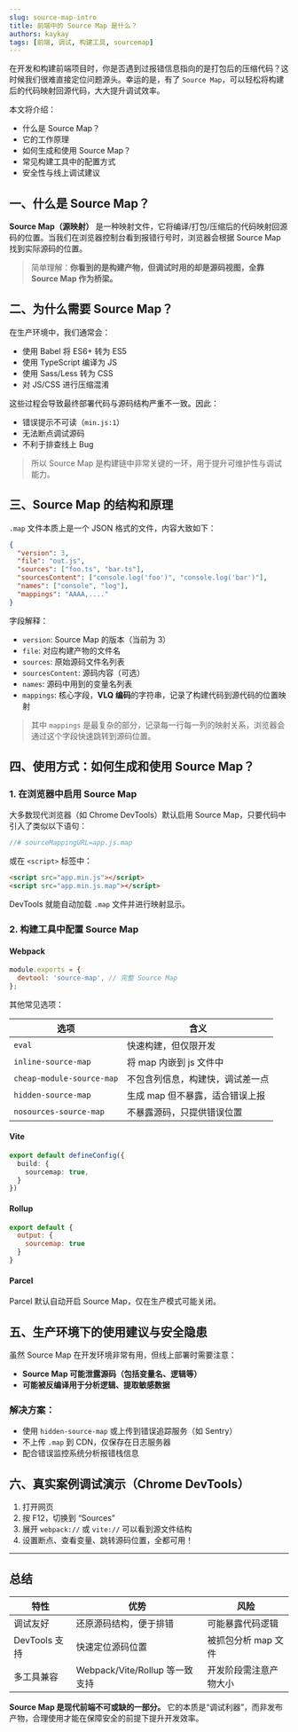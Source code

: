 ```yaml
---
slug: source-map-intro
title: 前端中的 Source Map 是什么？
authors: kaykay
tags: [前端, 调试, 构建工具, sourcemap]
---
```


在开发和构建前端项目时，你是否遇到过报错信息指向的是打包后的压缩代码？这时候我们很难直接定位问题源头。幸运的是，有了 `Source Map`，可以轻松将构建后的代码映射回源代码，大大提升调试效率。

本文将介绍：

- 什么是 Source Map？
- 它的工作原理
- 如何生成和使用 Source Map？
- 常见构建工具中的配置方式
- 安全性与线上调试建议

## 一、什么是 Source Map？

**Source Map（源映射）** 是一种映射文件，它将编译/打包/压缩后的代码映射回源码的位置。当我们在浏览器控制台看到报错行号时，浏览器会根据 Source Map 找到实际源码的位置。

> 简单理解：**你看到的是构建产物，但调试时用的却是源码视图，全靠 Source Map 作为桥梁。**

## 二、为什么需要 Source Map？

在生产环境中，我们通常会：

- 使用 Babel 将 ES6+ 转为 ES5
- 使用 TypeScript 编译为 JS
- 使用 Sass/Less 转为 CSS
- 对 JS/CSS 进行压缩混淆

这些过程会导致最终部署代码与源码结构严重不一致。因此：

- 错误提示不可读（`min.js:1`）
- 无法断点调试源码
- 不利于排查线上 Bug

> 所以 Source Map 是构建链中非常关键的一环，用于提升可维护性与调试能力。

## 三、Source Map 的结构和原理

`.map` 文件本质上是一个 JSON 格式的文件，内容大致如下：

```json
{
  "version": 3,
  "file": "out.js",
  "sources": ["foo.ts", "bar.ts"],
  "sourcesContent": ["console.log('foo')", "console.log('bar')"],
  "names": ["console", "log"],
  "mappings": "AAAA,...."
}
```

字段解释：

* `version`: Source Map 的版本（当前为 3）
* `file`: 对应构建产物的文件名
* `sources`: 原始源码文件名列表
* `sourcesContent`: 源码内容（可选）
* `names`: 源码中用到的变量名列表
* `mappings`: 核心字段，**VLQ 编码**的字符串，记录了构建代码到源代码的位置映射

> 其中 `mappings` 是最复杂的部分，记录每一行每一列的映射关系，浏览器会通过这个字段快速跳转到源码位置。

## 四、使用方式：如何生成和使用 Source Map？

### 1. 在浏览器中启用 Source Map

大多数现代浏览器（如 Chrome DevTools）默认启用 Source Map，只要代码中引入了类似以下语句：

```js
//# sourceMappingURL=app.js.map
```

或在 `<script>` 标签中：

```html
<script src="app.min.js"></script>
<script src="app.min.js.map"></script>
```

DevTools 就能自动加载 `.map` 文件并进行映射显示。

### 2. 构建工具中配置 Source Map

#### Webpack

```js
module.exports = {
  devtool: 'source-map', // 完整 Source Map
};
```

其他常见选项：

| 选项                        | 含义                 |
| ------------------------- | ------------------ |
| `eval`                    | 快速构建，但仅限开发         |
| `inline-source-map`       | 将 map 内嵌到 js 文件中   |
| `cheap-module-source-map` | 不包含列信息，构建快，调试差一点   |
| `hidden-source-map`       | 生成 map 但不暴露，适合错误上报 |
| `nosources-source-map`    | 不暴露源码，只提供错误位置      |

#### Vite

```ts
export default defineConfig({
  build: {
    sourcemap: true,
  }
})
```

#### Rollup

```js
export default {
  output: {
    sourcemap: true
  }
}
```

#### Parcel

Parcel 默认自动开启 Source Map，仅在生产模式可能关闭。

## 五、生产环境下的使用建议与安全隐患

虽然 Source Map 在开发环境非常有用，但线上部署时需要注意：

* **Source Map 可能泄露源码（包括变量名、逻辑等）**
* **可能被反编译用于分析逻辑、提取敏感数据**

### 解决方案：

* 使用 `hidden-source-map` 或上传到错误追踪服务（如 Sentry）
* 不上传 `.map` 到 CDN，仅保存在日志服务器
* 配合错误监控系统分析报错栈信息

## 六、真实案例调试演示（Chrome DevTools）

1. 打开网页
2. 按 F12，切换到 “Sources”
3. 展开 `webpack://` 或 `vite://` 可以看到源文件结构
4. 设置断点、查看变量、跳转源码位置，全都可用！

---

## 总结

| 特性          | 优势                        | 风险           |
| ----------- | ------------------------- | ------------ |
| 调试友好        | 还原源码结构，便于排错               | 可能暴露代码逻辑     |
| DevTools 支持 | 快速定位源码位置                  | 被抓包分析 map 文件 |
| 多工具兼容       | Webpack/Vite/Rollup 等一致支持 | 开发阶段需注意产物大小  |

**Source Map 是现代前端不可或缺的一部分。** 它的本质是“调试利器”，而非发布产物，合理使用才能在保障安全的前提下提升开发效率。
